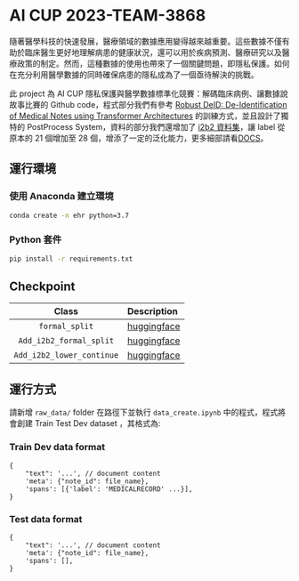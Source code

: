 # AI CUP 2023-TEAM-3868
隨著醫學科技的快速發展，醫療領域的數據應用變得越來越重要。這些數據不僅有助於臨床醫生更好地理解病患的健康狀況，還可以用於疾病預測、醫療研究以及醫療政策的制定。然而，這種數據的使用也帶來了一個關鍵問題，即隱私保護。如何在充分利用醫學數據的同時確保病患的隱私成為了一個亟待解決的挑戰。

此 project 為 AI CUP 隱私保護與醫學數據標準化競賽：解碼臨床病例、讓數據說故事比賽的 Github code，程式部分我們有參考 [Robust DeID: De-Identification of Medical Notes using Transformer Architectures](https://github.com/obi-ml-public/ehr_deidentification/tree/main) 的訓練方式，並且設計了獨特的 PostProcess System，資料的部分我們還增加了 [i2b2 資料集](https://portal.dbmi.hms.harvard.edu/)，讓 label 從原本的 21 個增加至 28 個，增添了一定的泛化能力，更多細部請看[DOCS](https://docs.google.com/document/d/1dTvvhDPMTLfh49-yTl7hSe3SgdtqZJ2VHw4hNgfVkjQ/edit?usp=sharing)。
## 運行環境
### 使用 Anaconda 建立環境
```bash
conda create -n ehr python=3.7
```
### Python 套件
```bash
pip install -r requirements.txt
```
## Checkpoint
|        Class         | Description                          
| :------------------: | :----------------------------------- 
|     `formal_split`          | [huggingface](https://huggingface.co/vickt/AI_CUP_deidentification_formal_split/tree/main)
|     `Add_i2b2_formal_split`          | [huggingface](https://huggingface.co/vickt/AI_CUP_deidentification_add_i2b2_formal_split/tree/main)
|     `Add_i2b2_lower_continue`          | [huggingface](https://huggingface.co/vickt/AI_CUP_deidentification_add_i2b2_lower_continue/tree/main)
## 運行方式
請新增 ```raw_data/``` folder 在路徑下並執行 ```data_create.ipynb``` 中的程式，程式將會創建 Train Test Dev dataset ，其格式為:
### Train Dev data format
```python3
{
    "text": '...', // document content
    'meta': {"note_id": file_name},
    'spans': [{'label': 'MEDICALRECORD' ...}],
}
```
### Test data format
```python3
{
    "text": '...', // document content
    'meta': {"note_id": file_name},
    'spans': [],
}
```

